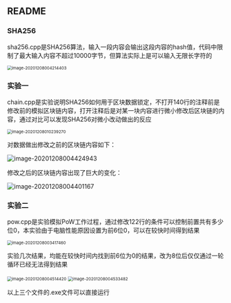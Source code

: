 ## README

### SHA256

sha256.cpp是SHA256算法，输入一段内容会输出这段内容的hash值，代码中限制了最大输入内容不超过10000字节，但算法实际上是可以输入无限长字符的

<img src="C:\Users\Dell\AppData\Roaming\Typora\typora-user-images\image-20201208004214403.png" alt="image-20201208004214403" style="zoom: 67%;" />



### 实验一

chain.cpp是实验说明SHA256如何用于区块数据锁定，不打开140行的注释前是修改前的模拟区块链内容，打开注释后是对某一块内容进行微小修改后区块链的内容，通过对比可以发现SHA256对微小改动做出的反应

<img src="C:\Users\Dell\AppData\Roaming\Typora\typora-user-images\image-20201208010239270.png" alt="image-20201208010239270" style="zoom:67%;" />



对数据做出修改之前的区块链内容如下：

![image-20201208004424943](C:\Users\Dell\AppData\Roaming\Typora\typora-user-images\image-20201208004424943.png)

修改之后的区块链内容出现了巨大的变化：

![image-20201208004401167](C:\Users\Dell\AppData\Roaming\Typora\typora-user-images\image-20201208004401167.png)



### 实验二

pow.cpp是实验模拟PoW工作过程，通过修改122行的条件可以控制前置共有多少位0，本实验由于电脑性能原因设置为前6位0，可以在较快时间得到结果

<img src="C:\Users\Dell\AppData\Roaming\Typora\typora-user-images\image-20201208003417460.png" alt="image-20201208003417460" style="zoom: 67%;" />

实验几次结果，均能在较快时间内找到前6位为0的结果，改为8位后仅仅通过一轮循环已经无法得到结果

<img src="C:\Users\Dell\AppData\Roaming\Typora\typora-user-images\image-20201208004514420.png" alt="image-20201208004514420" style="zoom:67%;" />

<img src="C:\Users\Dell\AppData\Roaming\Typora\typora-user-images\image-20201208004533482.png" alt="image-20201208004533482" style="zoom:67%;" />

以上三个文件的.exe文件可以直接运行





